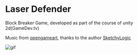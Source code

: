 # Laser Defender

Block Breaker Game, developed as part of the course of unity 2d(GameDev.tv)

Music from [opengameart](https://opengameart.org/content/nes-shooter-music-5-tracks-3-jingles), thanks to the author [SketchyLogic](https://opengameart.org/users/sketchylogic)

![gif](laser-defender.gif)
